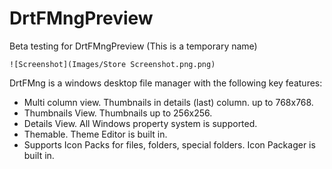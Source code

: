# DrtFMngPreview
Beta testing for DrtFMngPreview (This is a temporary name)

```
![Screenshot](Images/Store Screenshot.png.png)
```

DrtFMng is a windows desktop file manager with the following key features:

- Multi column view. Thumbnails in details (last) column. up to 768x768.
- Thumbnails View. Thumbnails up to 256x256.
- Details View. All Windows property system is supported.
- Themable. Theme Editor is built in.
- Supports Icon Packs for files, folders, special folders. Icon Packager is built in.

